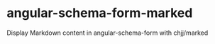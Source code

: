 angular-schema-form-marked
==========================

Display Markdown content in angular-schema-form with chjj/marked
